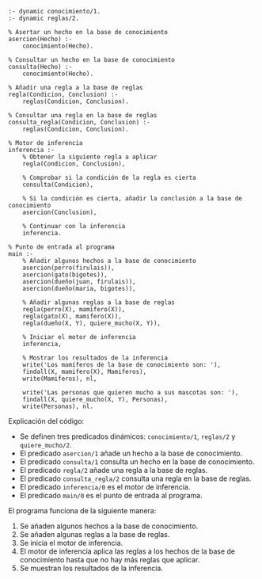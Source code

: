 ```
:- dynamic conocimiento/1.
:- dynamic reglas/2.

% Asertar un hecho en la base de conocimiento
asercion(Hecho) :-
    conocimiento(Hecho).

% Consultar un hecho en la base de conocimiento
consulta(Hecho) :-
    conocimiento(Hecho).

% Añadir una regla a la base de reglas
regla(Condicion, Conclusion) :-
    reglas(Condicion, Conclusion).

% Consultar una regla en la base de reglas
consulta_regla(Condicion, Conclusion) :-
    reglas(Condicion, Conclusion).

% Motor de inferencia
inferencia :-
    % Obtener la siguiente regla a aplicar
    regla(Condicion, Conclusion),

    % Comprobar si la condición de la regla es cierta
    consulta(Condicion),

    % Si la condición es cierta, añadir la conclusión a la base de conocimiento
    asercion(Conclusion),

    % Continuar con la inferencia
    inferencia.

% Punto de entrada al programa
main :-
    % Añadir algunos hechos a la base de conocimiento
    asercion(perro(firulais)),
    asercion(gato(bigotes)),
    asercion(dueño(juan, firulais)),
    asercion(dueño(maria, bigotes)),

    % Añadir algunas reglas a la base de reglas
    regla(perro(X), mamifero(X)),
    regla(gato(X), mamifero(X)),
    regla(dueño(X, Y), quiere_mucho(X, Y)),

    % Iniciar el motor de inferencia
    inferencia,

    % Mostrar los resultados de la inferencia
    write('Los mamíferos de la base de conocimiento son: '),
    findall(X, mamifero(X), Mamiferos),
    write(Mamiferos), nl,

    write('Las personas que quieren mucho a sus mascotas son: '),
    findall(X, quiere_mucho(X, Y), Personas),
    write(Personas), nl.
```

Explicación del código:

* Se definen tres predicados dinámicos: `conocimiento/1`, `reglas/2` y `quiere_mucho/2`.
* El predicado `asercion/1` añade un hecho a la base de conocimiento.
* El predicado `consulta/1` consulta un hecho en la base de conocimiento.
* El predicado `regla/2` añade una regla a la base de reglas.
* El predicado `consulta_regla/2` consulta una regla en la base de reglas.
* El predicado `inferencia/0` es el motor de inferencia.
* El predicado `main/0` es el punto de entrada al programa.

El programa funciona de la siguiente manera:

1. Se añaden algunos hechos a la base de conocimiento.
2. Se añaden algunas reglas a la base de reglas.
3. Se inicia el motor de inferencia.
4. El motor de inferencia aplica las reglas a los hechos de la base de conocimiento hasta que no hay más reglas que aplicar.
5. Se muestran los resultados de la inferencia.